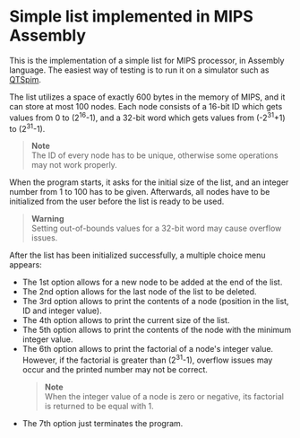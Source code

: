 # Simple list implemented in MIPS Assembly
This is the implementation of a simple list for MIPS processor, in Assembly language. The easiest way of testing is to run it on a simulator such as [QTSpim](http://spimsimulator.sourceforge.net). 

The list utilizes a space of exactly 600 bytes in the memory of MIPS, and it can store at most 100 nodes. Each node consists of a 16-bit ID which gets values from 0 to (2<sup>16</sup>-1), and a 32-bit word which gets values from (-2<sup>31</sup>+1) to (2<sup>31</sup>-1). 

> **Note**  
> The ID of every node has to be unique, otherwise some operations may not work properly.

When the program starts, it asks for the initial size of the list, and an integer number from 1 to 100 has to be given. Afterwards, all nodes have to be initialized from the user before the list is ready to be used. 

> **Warning**  
> Setting out-of-bounds values for a 32-bit word may cause overflow issues.

After the list has been initialized successfully, a multiple choice menu appears:
- The 1st option allows for a new node to be added at the end of the list.
- The 2nd option allows for the last node of the list to be deleted.
- The 3rd option allows to print the contents of a node (position in the list, ID and integer value).
- The 4th option allows to print the current size of the list.
- The 5th option allows to print the contents of the node with the minimum integer value.
- The 6th option allows to print the factorial of a node's integer value. However, if the factorial is greater than (2<sup>31</sup>-1), overflow issues may occur and the printed number may not be correct.
  > **Note**  
  When the integer value of a node is zero or negative, its factorial is returned to be equal with 1.
- The 7th option just terminates the program.
